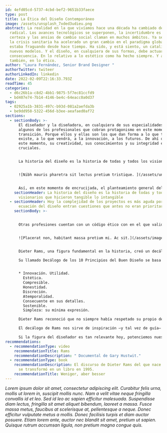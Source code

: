 ```yaml
---
id: 4efd05cd-5737-4cbd-bef2-9651b33faece
type: post
title: La Ética del Diseño Contemporáneo
image: /assets/unsplash_7xded3udieu.png
abstract: La realidad en la que vivíamos hace una década ha cambiado de forma
  radical. Los avances tecnológicos se superponen, la incertidumbre es hoy una
  certeza y las ansias de cambio social claman en muchos ámbitos. Ya se sabe que
  la crisis sanitaria ha acelerado un gran cambio en el paradigma global que se
  estaba fraguando desde hace tiempo. Ha sido, y está siento, un catalizador de
  nuevos modelos. Y el diseño, en cualquiera de sus formas, debe actuar en
  consecuencia. En lo relativo a lo estético como ha hecho siempre. Y ahora,
  también, en lo ético.
author: "Laura Fernández, Senior Brand Designer "
authorTwitter: twiteer
authorLinkedIn: linkedin
date: 2022-02-09T22:16:33.793Z
readTime: 45
categories:
  - d6c26b1a-c8d2-4bb1-9875-5f7ec81ccfd9
  - bd407e74-7b14-4146-be4c-64eacc0a0d37
tags:
  - 02925a1b-3831-497c-b93d-081a2aefda3b
  - be9dd958-5322-456d-b3ee-aeafaed0af72
sections:
  - sectionBody: >-
      El diseñador y la diseñadora, en cualquiera de sus especialidades, son
      algunos de los profesionales que cobran protagonismo en este momento de
      transición. Porque ellos y ellas son los que dan forma a lo que todavía no
      existe, a lo que vendrá, a la innovación, a los futuros. De ahí que, en
      este momento, su creatividad, sus conocimientos y su integridad ética sean
      cruciales. 


      La historia del diseño es la historia de todas y todos los visionarios que hicieron tangible lo intangible y la historia de los que respondieron a las necesidades del conjunto social, de gobiernos e instituciones y del mercado y la economía. Pero, ahora, el diseñador tiene una responsabilidad añadida porque sus capacidades creativas implican no solo lo referente al uso de su creación, sino también lo referente a cómo y porqué se usa. Es decir, a algo más profundo. A lo ético. 


      ![Nibh mauris pharetra sit lectus pretium tristique. ](/assets/unsplash_pq-ccspwfze.png "Nibh mauris pharetra sit lectus pretium tristique. ")


      Así, en este momento de encrucijada, el planteamiento general del diseño no se centra solo en crear algo práctico, útil, eficiente y bello para un público concreto y objetivo. El planteamiento se abre a la búsqueda de la inclusividad y de un impacto bajo o nulo en el medioambiente. Porque, ya lo hemos comprobado, cualquier cosa, por insignificante que parezca, influye en todas las personas y en todos los entornos. Por tanto, el momento de ideación y de creación ahora tiene de forma exclusiva un único público objetivo: el total de la humanidad. Los que somos hoy y los que están por venir.
    sectionHeader: La historia del diseño es la historia de todas y todos los
      visionarios que hicieron tangible lo intangible
  - sectionHeader: Hoy la complejidad de los proyectos es más aguda porque en la
      ecuación del diseño entran cuestiones que antes no eran prioritarias
    sectionBody: >-
      

      Otras profesiones cuentan con un código ético con en el que validar su actividad y su relación con la sociedad. El diseño, sin embargo, no tiene un código ético oficial e internacional para todos y todas. Cabe preguntarse entonces, ¿no sería necesario ahora, más que nunca, tenerlo? Para evitar malas praxis, alinear bajo un mismo prisma de creación funcional y limpia, extraer la esencia de los proyectos para potenciar consumos responsables, fomentar el cambio social positivo y solidario, mejorar la calidad de vida y, por supuesto, para lograr que estas metas estén enmarcadas en una belleza no-estándar y si-responsable.  


      ![Placerat non, habitant massa pretium mi. Ac sit.](/assets/image_8.png "Placerat non, habitant massa pretium mi. Ac sit.")


      Dieter Rams, una figura fundamental en la historia, creó un decálogo en 1976 en el que formalizaba su visión del buen diseño. Su valor y el motivo por el que lo traigo hoy aquí es porque más de cuarenta años después de ser escrito, los postulados de Rams siguen vigentes y tienen un gran potencial es este momento ambiguo en el que nos encontramos.

      Su llamado Decálogo de los 10 Principios del Buen Diseño se basa en: 


      * Innovación. Utilidad. 
        Estética. 
        Compresible. 
        Honestidad. 
        Discreción. 
        Atemporalidad. 
        Consecuente en sus detalles. 
        Sostenible.
        Simpleza: su mínima expresión. 

      Dieter Rams reconoció que no siempre había respetado su propio decálogo, lo que nos indica el alto nivel de complejidad al que se han enfrentado los diseñadores y las diseñadoras de todos los tiempos. Una complejidad que hoy es más aguda porque en la ecuación del diseño entran cuestiones que antes no eran prioritarias. 

      El decálogo de Rams nos sirve de inspiración –y tal vez de guía– para construir un código profesional que nos permita dedicarnos a la nueva realidad que se está construyendo: con un enfoque abierto, sincero, neutral, libre y, como no, creativo. 

      Si la figura del diseñador es tan relevante hoy, potenciemos nuestra voz propia. Influyamos de forma positiva. Adoptemos una posición activa. Y diseñemos un mundo mejor.
recommendations:
  - recommendationType: video
    recommendationTitle: Rams
    recommendationDescription: " Documental de Gary Hustwit."
  - recommendationType: book
    recommendationDescription: El discurso de Dieter Rams del que nace su decálogo,
      se transformó en un libro en 1995.
    recommendationTitle: Weniger, aber besser
---
```


<!--StartFragment-->

_Lorem ipsum dolor sit amet, consectetur adipiscing elit. Curabitur felis urna, mollis ut lorem in, suscipit mollis nunc. Nam a velit vitae neque fringilla convallis id et leo. Sed id leo ac sapien efficitur malesuada. Suspendisse diam lectus, fringilla sit amet aliquet bibendum, laoreet a massa. Fusce massa metus, faucibus at scelerisque at, pellentesque a neque. Donec efficitur vulputate metus a mollis. Donec facilisis turpis et diam auctor posuere. Etiam lorem ante, auctor nec blandit sit amet, pretium ut sapien. Quisque rutrum accumsan ligula, non pretium magna congue quis._

<!--EndFragment-->
